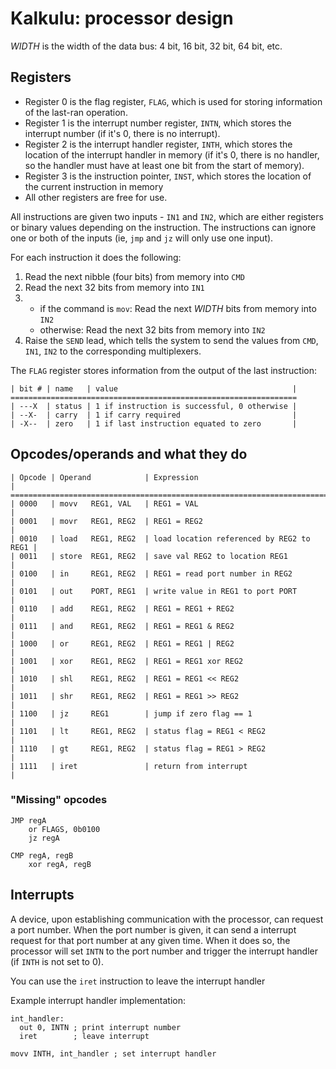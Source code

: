# Kalkulu: processor design

*WIDTH* is the width of the data bus: 4 bit, 16 bit, 32 bit, 64 bit, etc.

## Registers

- Register 0 is the flag register, `FLAG`, which is used for storing information of the last-ran operation.
- Register 1 is the interrupt number register, `INTN`, which stores the interrupt number (if it's 0, there is no interrupt).
- Register 2 is the interrupt handler register, `INTH`, which stores the location of the interrupt handler in memory (if it's 0, there is no handler, so the handler must have at least one bit from the start of memory).
- Register 3 is the instruction pointer, `INST`, which stores the location of the current instruction in memory
- All other registers are free for use.

All instructions are given two inputs - `IN1` and `IN2`, which are either registers or binary values depending on the instruction.
The instructions can ignore one or both of the inputs (ie, `jmp` and `jz` will only use one input).

For each instruction it does the following:

1. Read the next nibble (four bits) from memory into `CMD`
2. Read the next 32 bits from memory into `IN1`
3.   - if the command is `mov`: Read the next *WIDTH* bits from memory into `IN2`
     - otherwise: Read the next 32 bits from memory into `IN2`
4. Raise the `SEND` lead, which tells the system to send the values from `CMD`, `IN1`, `IN2` to the corresponding multiplexers.

The `FLAG` register stores information from the output of the last instruction:

    | bit # | name   | value                                       |
    ================================================================
    | ---X  | status | 1 if instruction is successful, 0 otherwise |
    | --X-  | carry  | 1 if carry required                         |
    | -X--  | zero   | 1 if last instruction equated to zero       |

## Opcodes/operands and what they do

    | Opcode | Operand            | Expression                               |
    ==========================================================================
    | 0000   | movv   REG1, VAL   | REG1 = VAL                               |
    | 0001   | movr   REG1, REG2  | REG1 = REG2                              |
    | 0010   | load   REG1, REG2  | load location referenced by REG2 to REG1 |
    | 0011   | store  REG1, REG2  | save val REG2 to location REG1           |
    | 0100   | in     REG1, REG2  | REG1 = read port number in REG2          |
    | 0101   | out    PORT, REG1  | write value in REG1 to port PORT         |
    | 0110   | add    REG1, REG2  | REG1 = REG1 + REG2                       |
    | 0111   | and    REG1, REG2  | REG1 = REG1 & REG2                       |
    | 1000   | or     REG1, REG2  | REG1 = REG1 | REG2                       |
    | 1001   | xor    REG1, REG2  | REG1 = REG1 xor REG2                     |
    | 1010   | shl    REG1, REG2  | REG1 = REG1 << REG2                      |
    | 1011   | shr    REG1, REG2  | REG1 = REG1 >> REG2                      |
    | 1100   | jz     REG1        | jump if zero flag == 1                   |
    | 1101   | lt     REG1, REG2  | status flag = REG1 < REG2                |
    | 1110   | gt     REG1, REG2  | status flag = REG1 > REG2                |
    | 1111   | iret               | return from interrupt                    |

### "Missing" opcodes

    JMP regA
        or FLAGS, 0b0100
        jz regA
    
    CMP regA, regB
        xor regA, regB


## Interrupts

A device, upon establishing communication with the processor, can request a port number.
When the port number is given, it can send a interrupt request for that port number at any given time.
When it does so, the processor will set `INTN` to the port number and trigger the interrupt handler (if `INTH` is not set to 0).

You can use the `iret` instruction to leave the interrupt handler

Example interrupt handler implementation:

    int_handler:
      out 0, INTN ; print interrupt number
      iret        ; leave interrupt
    
    movv INTH, int_handler ; set interrupt handler
